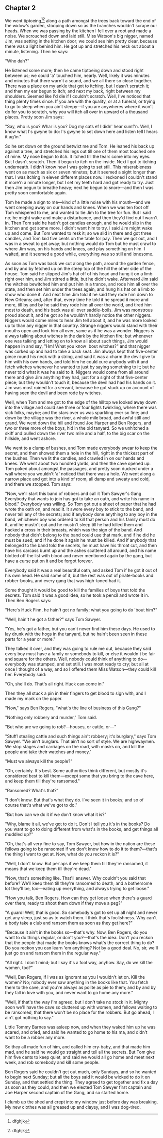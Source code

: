 Chapter 2
-----------------
 We went tiptoeing[^11][^11] along a path amongst the trees back toward the end of the widow's garden, stooping down so as the branches wouldn't scrape our heads. When we was passing by the kitchen I fell over a root and made a noise. We scrouched down and laid still. Miss Watson's big nigger, named Jim, was setting in the kitchen door; we could see him pretty clear, because there was a light behind him. He got up and stretched his neck out about a minute, listening. Then he says:

"Who dah?"

He listened some more; then he came tiptoeing down and stood right between us; we could 'a' touched him, nearly. Well, likely it was minutes and minutes that there warn't a sound, and we all there so close together. There was a place on my ankle that got to itching, but I dasn't scratch it; and then my ear begun to itch; and next my back, right between my shoulders. Seemed like I'd die if I couldn't scratch. Well, I've noticed that thing plenty times since. If you are with the quality, or at a funeral, or trying to go to sleep when you ain't sleepy—if you are anywheres where it won't do for you to scratch, why you will itch all over in upward of a thousand places. Pretty soon Jim says:

"Say, who is you? Whar is you? Dog my cats ef I didn' hear sumf'n. Well, I know what I's gwyne to do: I's gwyne to set down here and listen tell I hears it ag'in."

So he set down on the ground betwixt me and Tom. He leaned his back up against a tree, and stretched his legs out till one of them most touched one of mine. My nose begun to itch. It itched till the tears come into my eyes. But I dasn't scratch. Then it begun to itch on the inside. Next I got to itching underneath. I didn't know how I was going to set still. This miserableness went on as much as six or seven minutes; but it seemed a sight longer than that. I was itching in eleven different places now. I reckoned I couldn't stand it more'n a minute longer, but I set my teeth hard and got ready to try. Just then Jim begun to breathe heavy; next he begun to snore—and then I was pretty soon comfortable again.

Tom he made a sign to me—kind of a little noise with his mouth—and we went creeping away on our hands and knees. When we was ten foot off Tom whispered to me, and wanted to tie Jim to the tree for fun. But I said no; he might wake and make a disturbance, and then they'd find out I warn't in. Then Tom said he hadn't got candles enough, and he would slip in the kitchen and get some more. I didn't want him to try. I said Jim might wake up and come. But Tom wanted to resk it; so we slid in there and got three candles, and Tom laid five cents on the table for pay. Then we got out, and I was in a sweat to get away; but nothing would do Tom but he must crawl to where Jim was, on his hands and knees, and play something on him. I waited, and it seemed a good while, everything was so still and lonesome.

As soon as Tom was back we cut along the path, around the garden fence, and by and by fetched up on the steep top of the hill the other side of the house. Tom said he slipped Jim's hat off of his head and hung it on a limb right over him, and Jim stirred a little, but he didn't wake. Afterward Jim said the witches bewitched him and put him in a trance, and rode him all over the state, and then set him under the trees again, and hung his hat on a limb to show who done it. And next time Jim told it he said they rode him down to New Orleans; and, after that, every time he told it he spread it more and more, till by and by he said they rode him all over the world, and tired him most to death, and his back was all over saddle-boils. Jim was monstrous proud about it, and he got so he wouldn't hardly notice the other niggers. Niggers would come miles to hear Jim tell about it, and he was more looked up to than any nigger in that country. Strange niggers would stand with their mouths open and look him all over, same as if he was a wonder. Niggers is always talking about witches in the dark by the kitchen fire; but whenever one was talking and letting on to know all about such things, Jim would happen in and say, "Hm! What you know 'bout witches?" and that nigger was corked up and had to take a back seat. Jim always kept that five-center piece round his neck with a string, and said it was a charm the devil give to him with his own hands, and told him he could cure anybody with it and fetch witches whenever he wanted to just by saying something to it; but he never told what it was he said to it. Niggers would come from all around there and give Jim anything they had, just for a sight of that five-center piece; but they wouldn't touch it, because the devil had had his hands on it. Jim was most ruined for a servant, because he got stuck up on account of having seen the devil and been rode by witches.

Well, when Tom and me got to the edge of the hilltop we looked away down into the village and could see three or four lights twinkling, where there was sick folks, maybe; and the stars over us was sparkling ever so fine; and down by the village was the river, a whole mile broad, and awful still and grand. We went down the hill and found Joe Harper and Ben Rogers, and two or three more of the boys, hid in the old tanyard. So we unhitched a skiff and pulled down the river two mile and a half, to the big scar on the hillside, and went ashore.

We went to a clump of bushes, and Tom made everybody swear to keep the secret, and then showed them a hole in the hill, right in the thickest part of the bushes. Then we lit the candles, and crawled in on our hands and knees. We went about two hundred yards, and then the cave opened up. Tom poked about amongst the passages, and pretty soon ducked under a wall where you wouldn't 'a' noticed that there was a hole. We went along a narrow place and got into a kind of room, all damp and sweaty and cold, and there we stopped. Tom says:

"Now, we'll start this band of robbers and call it Tom Sawyer's Gang. Everybody that wants to join has got to take an oath, and write his name in blood." Everybody was willing. So Tom got out a sheet of paper that he had wrote the oath on, and read it. It swore every boy to stick to the band, and never tell any of the secrets; and if anybody done anything to any boy in the band, whichever boy was ordered to kill that person and his family must do it, and he mustn't eat and he mustn't sleep till he had killed them and hacked a cross in their breasts, which was the sign of the band. And nobody that didn't belong to the band could use that mark, and if he did he must be sued; and if he done it again he must be killed. And if anybody that belonged to the band told the secrets, he must have his throat cut, and then have his carcass burnt up and the ashes scattered all around, and his name blotted off the list with blood and never mentioned again by the gang, but have a curse put on it and be forgot forever.

Everybody said it was a real beautiful oath, and asked Tom if he got it out of his own head. He said some of it, but the rest was out of pirate-books and robber-books, and every gang that was high-toned had it.

Some thought it would be good to kill the families of boys that told the secrets. Tom said it was a good idea, so he took a pencil and wrote it in. Then Ben Rogers says:

"Here's Huck Finn, he hain't got no family; what you going to do 'bout him?"

"Well, hain't he got a father?" says Tom Sawyer.

"Yes, he's got a father, but you can't never find him these days. He used to lay drunk with the hogs in the tanyard, but he hain't been seen in these parts for a year or more."

They talked it over, and they was going to rule me out, because they said every boy must have a family or somebody to kill, or else it wouldn't be fair and square for the others. Well, nobody could think of anything to do—everybody was stumped, and set still. I was most ready to cry; but all at once I thought of a way, and so I offered them Miss Watson—they could kill her. Everybody said:

"Oh, she'll do. That's all right. Huck can come in."

Then they all stuck a pin in their fingers to get blood to sign with, and I made my mark on the paper.

"Now," says Ben Rogers, "what's the line of business of this Gang?"

"Nothing only robbery and murder," Tom said.

"But who are we going to rob?—houses, or cattle, or—"

"Stuff! stealing cattle and such things ain't robbery; it's burglary," says Tom Sawyer. "We ain't burglars. That ain't no sort of style. We are highwaymen. We stop stages and carriages on the road, with masks on, and kill the people and take their watches and money."

"Must we always kill the people?"

"Oh, certainly. It's best. Some authorities think different, but mostly it's considered best to kill them—except some that you bring to the cave here, and keep them till they're ransomed."

"Ransomed? What's that?"

"I don't know. But that's what they do. I've seen it in books; and so of course that's what we've got to do."

"But how can we do it if we don't know what it is?"

"Why, blame it all, we've got to do it. Don't I tell you it's in the books? Do you want to go to doing different from what's in the books, and get things all muddled up?"

"Oh, that's all very fine to say, Tom Sawyer, but how in the nation are these fellows going to be ransomed if we don't know how to do it to them?—that's the thing I want to get at. Now, what do you reckon it is?"

"Well, I don't know. But per'aps if we keep them till they're ransomed, it means that we keep them till they're dead."

"Now, that's something like. That'll answer. Why couldn't you said that before? We'll keep them till they're ransomed to death; and a bothersome lot they'll be, too—eating up everything, and always trying to get loose."

"How you talk, Ben Rogers. How can they get loose when there's a guard over them, ready to shoot them down if they move a peg?"

"A guard! Well, that is good. So somebody's got to set up all night and never get any sleep, just so as to watch them. I think that's foolishness. Why can't a body take a club and ransom them as soon as they get here?"

"Because it ain't in the books so—that's why. Now, Ben Rogers, do you want to do things regular, or don't you?—that's the idea. Don't you reckon that the people that made the books knows what's the correct thing to do? Do you reckon you can learn 'em anything? Not by a good deal. No, sir, we'll just go on and ransom them in the regular way."

"All right. I don't mind; but I say it's a fool way, anyhow. Say, do we kill the women, too?"

"Well, Ben Rogers, if I was as ignorant as you I wouldn't let on. Kill the women? No; nobody ever saw anything in the books like that. You fetch them to the cave, and you're always as polite as pie to them; and by and by they fall in love with you, and never want to go home any more."

"Well, if that's the way I'm agreed, but I don't take no stock in it. Mighty soon we'll have the cave so cluttered up with women, and fellows waiting to be ransomed, that there won't be no place for the robbers. But go ahead, I ain't got nothing to say."

Little Tommy Barnes was asleep now, and when they waked him up he was scared, and cried, and said he wanted to go home to his ma, and didn't want to be a robber any more.

So they all made fun of him, and called him cry-baby, and that made him mad, and he said he would go straight and tell all the secrets. But Tom give him five cents to keep quiet, and said we would all go home and meet next week, and rob somebody and kill some people.

Ben Rogers said he couldn't get out much, only Sundays, and so he wanted to begin next Sunday; but all the boys said it would be wicked to do it on Sunday, and that settled the thing. They agreed to get together and fix a day as soon as they could, and then we elected Tom Sawyer first captain and Joe Harper second captain of the Gang, and so started home.

I clumb up the shed and crept into my window just before day was breaking. My new clothes was all greased up and clayey, and I was dog-tired.

[^11]: dfghjk
